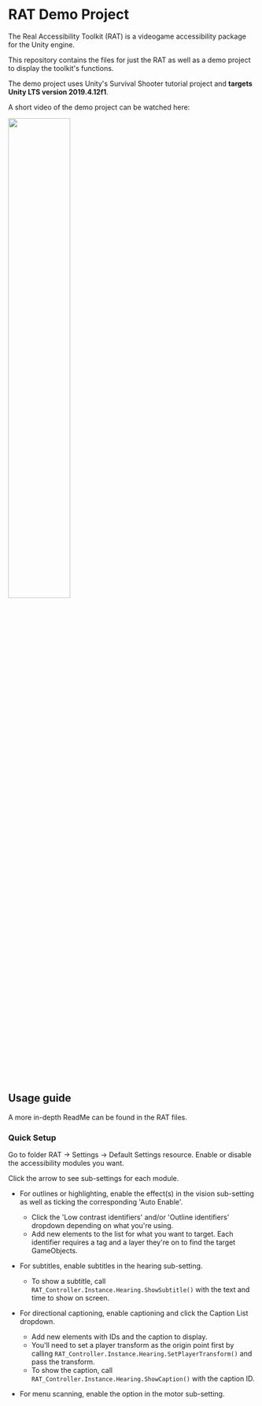 # RAT Demo Project

The Real Accessibility Toolkit (RAT) is a videogame accessibility package for the Unity engine.

This repository contains the files for just the RAT as well as a demo project to display the toolkit's functions.

The demo project uses Unity's Survival Shooter tutorial project and **targets Unity LTS version 2019.4.12f1**.

A short video of the demo project can be watched here:

[<img src="https://i.ytimg.com/vi/BYrZ6uTeVuo/maxresdefault.jpg" width="50%">](https://www.youtube.com/watch?v=BYrZ6uTeVuo "RAT Demo Video")

## Usage guide
A more in-depth ReadMe can be found in the RAT files.

### Quick Setup
Go to folder RAT -> Settings -> Default Settings resource.
Enable or disable the accessibility modules you want.

Click the arrow to see sub-settings for each module.

- For outlines or highlighting, enable the effect(s) in the vision sub-setting as well as ticking the corresponding 'Auto Enable'.
  - Click the 'Low contrast identifiers' and/or 'Outline identifiers' dropdown depending on what you're using.
  - Add new elements to the list for what you want to target. Each identifier requires a tag and a layer they're on to find the target GameObjects.

- For subtitles, enable subtitles in the hearing sub-setting.
  - To show a subtitle, call `RAT_Controller.Instance.Hearing.ShowSubtitle()` with the text and time to show on screen.

- For directional captioning, enable captioning and click the Caption List dropdown.
  - Add new elements with IDs and the caption to display.
  - You'll need to set a player transform as the origin point first by calling `RAT_Controller.Instance.Hearing.SetPlayerTransform()` and pass the transform.
  - To show the caption, call `RAT_Controller.Instance.Hearing.ShowCaption()` with the caption ID.

- For menu scanning, enable the option in the motor sub-setting.
